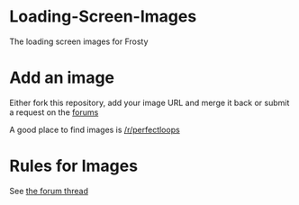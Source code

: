 # Loading-Screen-Images
The loading screen images for Frosty

# Add an image
Either fork this repository, add your image URL and merge it back or submit a request on the [forums](https://frosty-gaming.xyz/discussion/12/loading-screen-images)

A good place to find images is [/r/perfectloops](https://www.reddit.com/r/perfectloops)

# Rules for Images
See [the forum thread](https://frosty-gaming.xyz/discussion/12/loading-screen-images)
